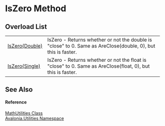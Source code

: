 # IsZero Method


## Overload List
<table>
<tr>
<td><a href="M_Avalonia_Utilities_MathUtilities_IsZero">IsZero(Double)</a></td>
<td>IsZero - Returns whether or not the double is "close" to 0. Same as AreClose(double, 0), but this is faster.</td>
</tr>
<tr>
<td><a href="M_Avalonia_Utilities_MathUtilities_IsZero_1">IsZero(Single)</a></td>
<td>IsZero - Returns whether or not the float is "close" to 0. Same as AreClose(float, 0), but this is faster.</td>
</tr>
</table>

## See Also


#### Reference
<a href="T_Avalonia_Utilities_MathUtilities">MathUtilities Class</a>  
<a href="N_Avalonia_Utilities">Avalonia.Utilities Namespace</a>  
